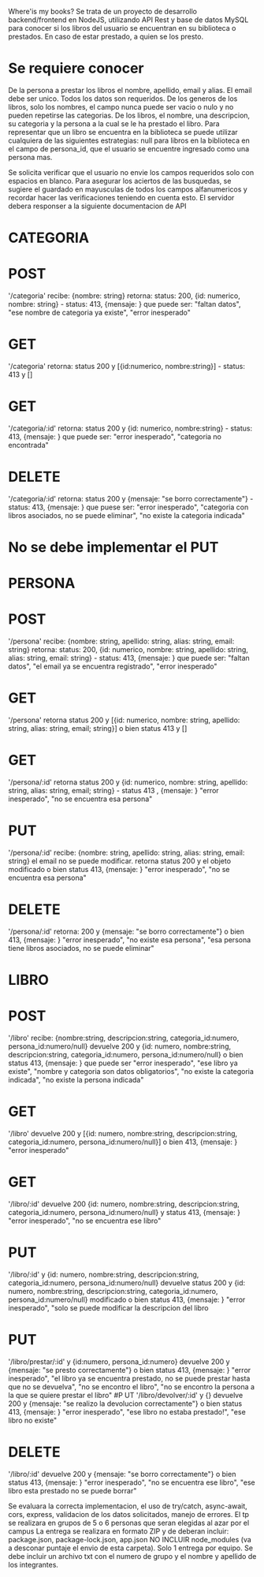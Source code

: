  Where'is my books?
Se trata de un proyecto de desarrollo backend/frontend  en NodeJS, utilizando API Rest y base de datos MySQL para conocer si los libros del usuario se encuentran en su biblioteca o prestados. En caso de estar prestado, a quien se los presto.

# Se requiere conocer

De la persona a prestar los libros el nombre, apellido, email y alias. El email debe ser unico. Todos los datos son requeridos.
De los generos de los libros, solo los nombres, el campo nunca puede ser vacio o nulo y no pueden repetirse las categorias.
De los libros, el nombre, una descripcion, su categoria y la persona a la cual se le ha prestado el libro. Para representar que un libro se encuentra en la biblioteca se puede utilizar cualquiera de las siguientes estrategias: null para libros en la biblioteca en el campo de persona_id, que el usuario se encuentre ingresado como una persona mas.

Se solicita verificar que el usuario no envie los campos requeridos solo con espacios en blanco.
Para asegurar los aciertos de las busquedas, se sugiere el guardado en mayusculas de todos los campos alfanumericos y recordar hacer las verificaciones teniendo en cuenta esto.
El servidor debera responser a la siguiente documentacion de API

# CATEGORIA

# POST
'/categoria' recibe: {nombre: string} retorna: status: 200, {id: numerico, nombre: string} - status: 413, {mensaje: <descripcion del error>} que puede ser: "faltan datos", "ese nombre de categoria ya existe", "error inesperado"
# GET
'/categoria' retorna: status 200  y [{id:numerico, nombre:string}]  - status: 413 y []
# GET
'/categoria/:id' retorna: status 200 y {id: numerico, nombre:string} - status: 413, {mensaje: <descripcion del error>} que puede ser: "error inesperado", "categoria no encontrada"
# DELETE
'/categoria/:id' retorna: status 200 y {mensaje: "se borro correctamente"} - status: 413, {mensaje: <descripcion del error>} que puese ser: "error inesperado", "categoria con libros asociados, no se puede eliminar", "no existe la categoria indicada"
# No se debe implementar el PUT

# PERSONA

# POST
'/persona' recibe: {nombre: string, apellido: string, alias: string, email: string} retorna: status: 200, {id: numerico, nombre: string, apellido: string, alias: string, email: string} - status: 413, {mensaje: <descripcion del error>} que puede ser: "faltan datos", "el email ya se encuentra registrado", "error inesperado"
# GET
'/persona' retorna status 200 y [{id: numerico, nombre: string, apellido: string, alias: string, email; string}] o bien status 413 y []
# GET
'/persona/:id' retorna status 200 y {id: numerico, nombre: string, apellido: string, alias: string, email; string} - status 413 , {mensaje: <descripcion del error>} "error inesperado", "no se encuentra esa persona"
# PUT
'/persona/:id' recibe: {nombre: string, apellido: string, alias: string, email: string} el email no se puede modificar. retorna status 200 y el objeto modificado o bien status 413, {mensaje: <descripcion del error>} "error inesperado", "no se encuentra esa persona"
# DELETE
'/persona/:id' retorna: 200 y {mensaje: "se borro correctamente"} o bien 413, {mensaje: <descripcion del error>} "error inesperado", "no existe esa persona", "esa persona tiene libros asociados, no se puede eliminar"

# LIBRO

# POST
'/libro' recibe: {nombre:string, descripcion:string, categoria_id:numero, persona_id:numero/null} devuelve 200 y {id: numero, nombre:string, descripcion:string, categoria_id:numero, persona_id:numero/null} o bien status 413,  {mensaje: <descripcion del error>} que puede ser "error inesperado", "ese libro ya existe", "nombre y categoria son datos obligatorios", "no existe la categoria indicada", "no existe la persona indicada"
# GET
'/libro' devuelve 200 y [{id: numero, nombre:string, descripcion:string, categoria_id:numero, persona_id:numero/null}] o bien 413, {mensaje: <descripcion del error>} "error inesperado"
# GET
'/libro/:id' devuelve 200 {id: numero, nombre:string, descripcion:string, categoria_id:numero, persona_id:numero/null} y status 413, {mensaje: <descripcion del error>} "error inesperado", "no se encuentra ese libro"
# PUT
'/libro/:id' y {id: numero, nombre:string, descripcion:string, categoria_id:numero, persona_id:numero/null} devuelve status 200 y {id: numero, nombre:string, descripcion:string, categoria_id:numero, persona_id:numero/null} modificado o bien status 413, {mensaje: <descripcion del error>} "error inesperado",  "solo se puede modificar la descripcion del libro
# PUT
'/libro/prestar/:id' y {id:numero, persona_id:numero} devuelve 200 y {mensaje: "se presto correctamente"} o bien status 413, {mensaje: <descripcion del error>} "error inesperado", "el libro ya se encuentra prestado, no se puede prestar hasta que no se devuelva", "no se encontro el libro", "no se encontro la persona a la que se quiere prestar el libro"
#P UT
'/libro/devolver/:id' y {} devuelve 200 y {mensaje: "se realizo la devolucion correctamente"} o bien status 413, {mensaje: <descripcion del error>} "error inesperado", "ese libro no estaba prestado!", "ese libro no existe"
# DELETE
'/libro/:id' devuelve 200 y {mensaje: "se borro correctamente"}  o bien status 413, {mensaje: <descripcion del error>} "error inesperado", "no se encuentra ese libro", "ese libro esta prestado no se puede borrar"

Se evaluara la correcta implementacion, el uso de try/catch, async-await, cors, express, validacion de los datos solicitados, manejo de errores.
El tp se realizara en grupos de 5 o 6 personas que seran elegidas al azar por el campus
La entrega se realizara en formato ZIP y de deberan incluir: package.json, package-lock.json, app.json NO INCLUIR node_modules (va a desconar puntaje el envio de esta carpeta).
Solo 1 entrega por equipo. Se debe incluir un archivo txt con el numero de grupo y el nombre y apellido de los integrantes.
